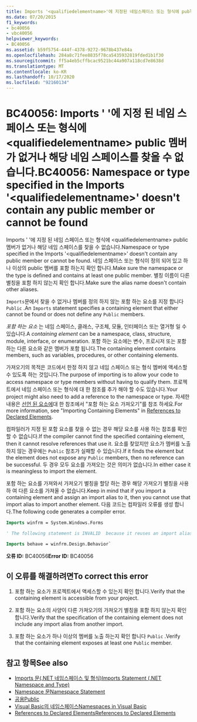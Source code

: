 ```yaml
---
title: Imports '<qualifiedelementname>'에 지정된 네임스페이스 또는 형식에 public 멤버가 없거나 해당 네임스페이스 또는 형식을 찾을 수 없습니다.
ms.date: 07/20/2015
f1_keywords:
- bc40056
- vbc40056
helpviewer_keywords:
- BC40056
ms.assetid: b59f5754-444f-4378-9272-9678b437e84a
ms.openlocfilehash: 284a8c71fee8835f78ca5435932819fded1b1f30
ms.sourcegitcommit: ff5a4eb5cffbcac9521bc44a907a118cd7e8638d
ms.translationtype: MT
ms.contentlocale: ko-KR
ms.lasthandoff: 10/17/2020
ms.locfileid: "92160134"
---
```

# <a name="bc40056-namespace-or-type-specified-in-the-imports-qualifiedelementname-doesnt-contain-any-public-member-or-cannot-be-found"></a><span data-ttu-id="a5546-102">BC40056: Imports ' '에 지정 된 네임 스페이스 또는 형식에 \<qualifiedelementname> public 멤버가 없거나 해당 네임 스페이스를 찾을 수 없습니다.</span><span class="sxs-lookup"><span data-stu-id="a5546-102">BC40056: Namespace or type specified in the Imports '\<qualifiedelementname>' doesn't contain any public member or cannot be found</span></span>

<span data-ttu-id="a5546-103">Imports ' '에 지정 된 네임 스페이스 또는 형식에 \<qualifiedelementname> public 멤버가 없거나 해당 네임 스페이스를 찾을 수 없습니다.</span><span class="sxs-lookup"><span data-stu-id="a5546-103">Namespace or type specified in the Imports '\<qualifiedelementname>' doesn't contain any public member or cannot be found.</span></span> <span data-ttu-id="a5546-104">네임 스페이스 또는 형식이 정의 되어 있고 하나 이상의 public 멤버를 포함 하는지 확인 합니다.</span><span class="sxs-lookup"><span data-stu-id="a5546-104">Make sure the namespace or the type is defined and contains at least one public member.</span></span> <span data-ttu-id="a5546-105">별칭 이름이 다른 별칭을 포함 하지 않는지 확인 합니다.</span><span class="sxs-lookup"><span data-stu-id="a5546-105">Make sure the alias name doesn't contain other aliases.</span></span>

<span data-ttu-id="a5546-106">`Imports`문에서 찾을 수 없거나 멤버를 정의 하지 않는 포함 하는 요소를 지정 합니다 `Public` .</span><span class="sxs-lookup"><span data-stu-id="a5546-106">An `Imports` statement specifies a containing element that either cannot be found or does not define any `Public` members.</span></span>

<span data-ttu-id="a5546-107">*포함 하는 요소* 는 네임 스페이스, 클래스, 구조체, 모듈, 인터페이스 또는 열거형 일 수 있습니다.</span><span class="sxs-lookup"><span data-stu-id="a5546-107">A *containing element* can be a namespace, class, structure, module, interface, or enumeration.</span></span> <span data-ttu-id="a5546-108">포함 하는 요소에는 변수, 프로시저 또는 포함 하는 다른 요소와 같은 멤버가 포함 됩니다.</span><span class="sxs-lookup"><span data-stu-id="a5546-108">The containing element contains members, such as variables, procedures, or other containing elements.</span></span>

<span data-ttu-id="a5546-109">가져오기의 목적은 코드에서 한정 하지 않고 네임 스페이스 또는 형식 멤버에 액세스할 수 있도록 하는 것입니다.</span><span class="sxs-lookup"><span data-stu-id="a5546-109">The purpose of importing is to allow your code to access namespace or type members without having to qualify them.</span></span> <span data-ttu-id="a5546-110">프로젝트에서 네임 스페이스 또는 형식에 대 한 참조를 추가 해야 할 수도 있습니다.</span><span class="sxs-lookup"><span data-stu-id="a5546-110">Your project might also need to add a reference to the namespace or type.</span></span> <span data-ttu-id="a5546-111">자세한 내용은 [선언 된 요소에](../../programming-guide/language-features/declared-elements/references-to-declared-elements.md)대 한 참조에서 "포함 하는 요소 가져오기"를 참조 하세요.</span><span class="sxs-lookup"><span data-stu-id="a5546-111">For more information, see "Importing Containing Elements" in [References to Declared Elements](../../programming-guide/language-features/declared-elements/references-to-declared-elements.md).</span></span>

<span data-ttu-id="a5546-112">컴파일러가 지정 된 포함 요소를 찾을 수 없는 경우 해당 요소를 사용 하는 참조를 확인할 수 없습니다.</span><span class="sxs-lookup"><span data-stu-id="a5546-112">If the compiler cannot find the specified containing element, then it cannot resolve references that use it.</span></span> <span data-ttu-id="a5546-113">요소를 찾았지만 요소가 멤버를 노출 하지 않는 경우에는 `Public` 참조가 실패할 수 있습니다.</span><span class="sxs-lookup"><span data-stu-id="a5546-113">If it finds the element but the element does not expose any `Public` members, then no reference can be successful.</span></span> <span data-ttu-id="a5546-114">두 경우 모두 요소를 가져오는 것은 의미가 없습니다.</span><span class="sxs-lookup"><span data-stu-id="a5546-114">In either case it is meaningless to import the element.</span></span>

<span data-ttu-id="a5546-115">포함 하는 요소를 가져와서 가져오기 별칭을 할당 하는 경우 해당 가져오기 별칭을 사용 하 여 다른 요소를 가져올 수 없습니다.</span><span class="sxs-lookup"><span data-stu-id="a5546-115">Keep in mind that if you import a containing element and assign an import alias to it, then you cannot use that import alias to import another element.</span></span> <span data-ttu-id="a5546-116">다음 코드는 컴파일러 오류를 생성 합니다.</span><span class="sxs-lookup"><span data-stu-id="a5546-116">The following code generates a compiler error.</span></span>

```vb
Imports winfrm = System.Windows.Forms

' The following statement is INVALID  because it reuses an import alias.

Imports behave = winfrm.Design.Behavior`
```

<span data-ttu-id="a5546-117">**오류 ID:** BC40056</span><span class="sxs-lookup"><span data-stu-id="a5546-117">**Error ID:** BC40056</span></span>

## <a name="to-correct-this-error"></a><span data-ttu-id="a5546-118">이 오류를 해결하려면</span><span class="sxs-lookup"><span data-stu-id="a5546-118">To correct this error</span></span>

1. <span data-ttu-id="a5546-119">포함 하는 요소가 프로젝트에서 액세스할 수 있는지 확인 합니다.</span><span class="sxs-lookup"><span data-stu-id="a5546-119">Verify that the containing element is accessible from your project.</span></span>

2. <span data-ttu-id="a5546-120">포함 하는 요소의 사양이 다른 가져오기의 가져오기 별칭을 포함 하지 않는지 확인 합니다.</span><span class="sxs-lookup"><span data-stu-id="a5546-120">Verify that the specification of the containing element does not include any import alias from another import.</span></span>

3. <span data-ttu-id="a5546-121">포함 하는 요소가 하나 이상의 멤버를 노출 하는지 확인 합니다 `Public` .</span><span class="sxs-lookup"><span data-stu-id="a5546-121">Verify that the containing element exposes at least one `Public` member.</span></span>

## <a name="see-also"></a><span data-ttu-id="a5546-122">참고 항목</span><span class="sxs-lookup"><span data-stu-id="a5546-122">See also</span></span>

- [<span data-ttu-id="a5546-123">Imports 문(.NET 네임스페이스 및 형식)</span><span class="sxs-lookup"><span data-stu-id="a5546-123">Imports Statement (.NET Namespace and Type)</span></span>](../statements/imports-statement-net-namespace-and-type.md)
- [<span data-ttu-id="a5546-124">Namespace 문</span><span class="sxs-lookup"><span data-stu-id="a5546-124">Namespace Statement</span></span>](../statements/namespace-statement.md)
- [<span data-ttu-id="a5546-125">공용</span><span class="sxs-lookup"><span data-stu-id="a5546-125">Public</span></span>](../modifiers/public.md)
- [<span data-ttu-id="a5546-126">Visual Basic의 네임스페이스</span><span class="sxs-lookup"><span data-stu-id="a5546-126">Namespaces in Visual Basic</span></span>](../../programming-guide/program-structure/namespaces.md)
- [<span data-ttu-id="a5546-127">References to Declared Elements</span><span class="sxs-lookup"><span data-stu-id="a5546-127">References to Declared Elements</span></span>](../../programming-guide/language-features/declared-elements/references-to-declared-elements.md)
